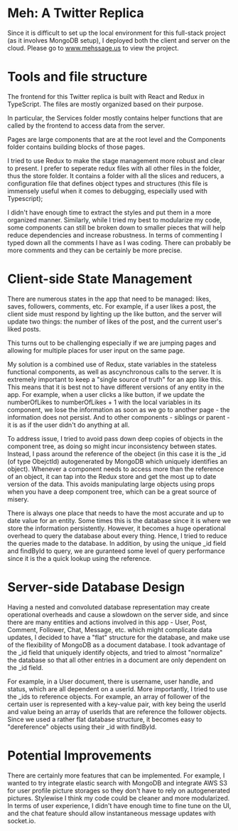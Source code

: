 # Meh: A Twitter Replica

Since it is difficult to set up the local environment for this full-stack project (as it involves MongoDB setup), I deployed both the client and server on the cloud. Please go to www.mehssage.us to view the project.

# Tools and file structure
The frontend for this Twitter replica is built with React and Redux in TypeScript. The files are mostly organized based on their purpose. 

In particular, the Services folder mostly contains helper functions that are called by the frontend to access data from the server.

Pages are large components that are at the root level and the Components folder contains building blocks of those pages. 

I tried to use Redux to make the stage management more robust and clear to present. I prefer to seperate redux files with all other files in the folder, thus the store folder. It contains a folder with all the slices and reducers, a configuration file that defines object types and structures (this file is immensely useful when it comes to debugging, especially used with Typescript);

I didn't have enough time to extract the styles and put them in a more organized manner. Similarly, while I tried my best to modularize my code, some components can still be broken down to smaller pieces that will help reduce dependencies and increase robustness. In terms of commenting I typed down all the comments I have as I was coding. There can probably be more comments and they can be certainly be more precise.

# Client-side State Management

There are numerous states in the app that need to be managed: likes, saves, followers, comments, etc. For example, if a user likes a post, the client side must respond by lighting up the like button, and the server will update two things: the number of likes of the post, and the current user's liked posts. 

This turns out to be challenging especially if we are jumping pages and allowing for multiple places for user input on the same page. 

My solution is a combined use of Redux, state variables in the stateless functional components, as well as ascynchronous calls to the server. It is extremely important to keep a "single source of truth" for an app like this. This means that it is best not to have different versions of any entity in the app. For example, when a user clicks a like button, if we update the numberOfLikes to numberOfLikes + 1 with the local variables in its component, we lose the information as soon as we go to another page - the information does not persist. And to other components - siblings or parent - it is as if the user didn't do anything at all. 

To address issue, I tried to avoid pass down deep copies of objects in the component tree, as doing so might incur inconsistency between states. Instead, I pass around the reference of the obeject (in this case it is the _id (of type ObejctId) autogenerated by MongoDB which uniquely identifies an object). Whenever a component needs to access more than the reference of an object, it can tap into the Redux store and get the most up to date version of the data. This avoids manipulating large objects using props when you have a deep component tree, which can be a great source of misery.

There is always one place that needs to have the most accurate and up to date value for an entity. Some times this is the database since it is where we store the information persistently. However, it becomes a huge operational overhead to query the database about every thing. Hence, I tried to reduce the queries made to the database. In addition, by using the unique _id field and findById to query, we are guranteed some level of query performance since it is the a quick lookup using the reference. 

# Server-side Database Design

Having a nested and convoluted database representation may create operational overheads and cause a slowdown on the server side, and since there are many entities and actions involved in this app - User, Post, Comment, Follower, Chat, Message, etc. which might complicate data updates, I decided to have a "flat" structure for the database, and make use of the flexibility of MongoDB as a document database. I took advantage of the _id field that uniquely identify objects, and tried to almost "normalize" the database so that all other entries in a document are only dependent on the _id field. 

For example, in a User document, there is username, user handle, and status, which are all dependent on a userId. More importantly, I tried to use the _ids to reference objects. For example, an array of follower of the certain user is represented with a key-value pair, with key being the userId and value being an array of userIds that are reference the follower objects. Since we used a rather flat database structure, it becomes easy to "dereference" objects using their _id with findById.


# Potential Improvements

There are certainly more features that can be implemented. For example, I wanted to try integrate elastic search with MongoDB and integrate AWS S3 for user profile picture storages so they don't have to rely on autogenerated pictures. Stylewise I think my code could be cleaner and more modularized. In terms of user experience, I didn't have enough time to fine tune on the UI, and the chat feature should allow instantaneous message updates with socket.io.